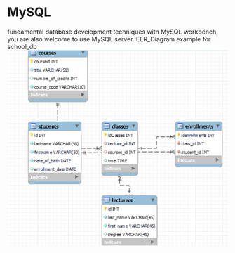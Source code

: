 # MySQL
fundamental database development techniques with MySQL workbench, you are also welcome to use MySQL server.
EER_Diagram example for school_db
![EER_diagram](https://github.com/Mfundo-debug/MySQL/blob/main/EER_diagram.png)
